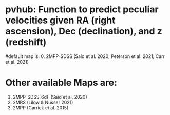 # pvhub: Function to predict peculiar velocities given RA (right ascension), Dec (declination), and z (redshift)
#default map is: 0. 2MPP-SDSS (Said et al. 2020; Peterson et al. 2021; Carr et al. 2021) 
# Other available Maps are:
1. 2MPP-SDSS_6dF (Said et al. 2020)
2. 2MRS (Lilow & Nusser 2021)
3. 2MPP (Carrick et al. 2015)